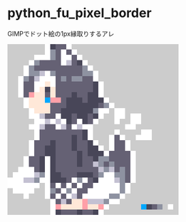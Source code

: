 # python_fu_pixel_border
GIMPでドット絵の1px縁取りするアレ

![](https://raw.githubusercontent.com/Nanashia/python_fu_pixel_border/image/image.png)
